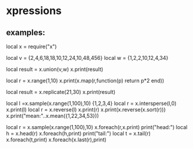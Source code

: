 # xpressions
## examples:
local x = require("x")


local v = {2,4,6,18,18,10,12,24,10,48,456}
local w = {1,2,2,10,12,4,34}

local result = x.union(v,w)
x.print(result)

local r = x.range(1,10)
x.print(x.map(r,function(p) return p*2 end))

local result = x.replicate(21,30)
x.print(result)

local l =x.sample(x.range(1,100),10)
{1,2,3,4}
local r = x.intersperse(l,0)
x.print(l)
local r = x.reverse(l)
x.print(r)
x.print(x.reverse(x.sort(r)))
x.print("mean:"..x.mean({1,22,34,53}))

local r = x.sample(x.range(1,100),10)
x.foreach(r,x.print)
print("head:")
local h = x.head(r)
x.foreach(h,print)
print("tail:")
local t = x.tail(r)
x.foreach(t,print)
x.foreach(x.last(r),print)
